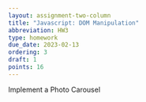 ```yaml
---
layout: assignment-two-column
title: "Javascript: DOM Manipulation"
abbreviation: HW3
type: homework
due_date: 2023-02-13
ordering: 3
draft: 1
points: 16
---
```


Implement a Photo Carousel